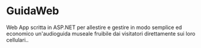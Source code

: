 # GuidaWeb
Web App scritta in ASP.NET per allestire e gestire in modo semplice ed economico un'audioguida museale fruibile dai visitatori direttamente sui loro cellulari..